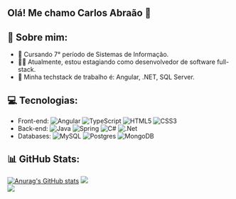 ## Olá! Me chamo Carlos Abraão 👋

<!--
**TheAbraaonix/TheAbraaonix** is a ✨ _special_ ✨ repository because its `README.md` (this file) appears on your GitHub profile.

Here are some ideas to get you started:


- 👯 I’m looking to collaborate on ...
- 🤔 I’m looking for help with ...
- 💬 Ask me about ...
- 📫 Contate-me no e-mail: holandacarlos11@gmail.com
- 😄 Pronouns: ...
- ⚡ Fun fact: ...
-->

## 💫 Sobre mim:
- 🔭 Cursando 7° período de Sistemas de Informação.
- 🧑‍💻 Atualmente, estou estagiando como desenvolvedor de software full-stack.
- 🌱 Minha techstack de trabalho é: Angular, .NET, SQL Server.

## 💻 Tecnologias:
- Front-end: ![Angular](https://img.shields.io/badge/angular-%23DD0031.svg?style=for-the-badge&logo=angular&logoColor=white) ![TypeScript](https://img.shields.io/badge/typescript-%23007ACC.svg?style=for-the-badge&logo=typescript&logoColor=white) ![HTML5](https://img.shields.io/badge/html5-%23E34F26.svg?style=for-the-badge&logo=html5&logoColor=white) ![CSS3](https://img.shields.io/badge/css3-%231572B6.svg?style=for-the-badge&logo=css3&logoColor=white)
- Back-end: ![Java](https://img.shields.io/badge/java-%23ED8B00.svg?style=for-the-badge&logo=openjdk&logoColor=white) ![Spring](https://img.shields.io/badge/spring-%236DB33F.svg?style=for-the-badge&logo=spring&logoColor=white) ![C#](https://img.shields.io/badge/c%23-%23239120.svg?style=for-the-badge&logo=csharp&logoColor=white) ![.Net](https://img.shields.io/badge/.NET-5C2D91?style=for-the-badge&logo=.net&logoColor=white)
- Databases: ![MySQL](https://img.shields.io/badge/mysql-%2300f.svg?style=for-the-badge&logo=mysql&logoColor=white) 	![Postgres](https://img.shields.io/badge/postgres-%23316192.svg?style=for-the-badge&logo=postgresql&logoColor=white) ![MongoDB](https://img.shields.io/badge/MongoDB-%234ea94b.svg?style=for-the-badge&logo=mongodb&logoColor=white)


## 📊 GitHub Stats:
[![Anurag's GitHub stats](https://github-readme-stats.vercel.app/api?username=TheAbraaonix&theme=transparent)](https://github.com/anuraghazra/github-readme-stats)
![](https://github-readme-streak-stats.herokuapp.com/?user=TheAbraaonix&theme=transparent&hide_border=false)<br/>
![](https://github-readme-stats.vercel.app/api/top-langs/?username=TheAbraaonix&theme=transparent&hide_border=false&include_all_commits=false&count_private=false&layout=compact)
